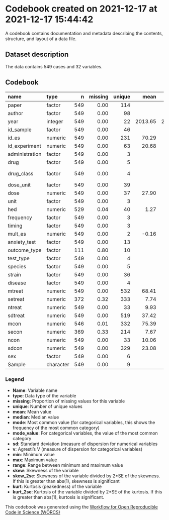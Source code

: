 Codebook created on 2021-12-17 at 2021-12-17 15:44:42
================

A codebook contains documentation and metadata describing the contents,
structure, and layout of a data file.

## Dataset description

The data contains 549 cases and 32 variables.

## Codebook

<table>
<thead>
<tr>
<th style="text-align:left;">
name
</th>
<th style="text-align:left;">
type
</th>
<th style="text-align:right;">
n
</th>
<th style="text-align:right;">
missing
</th>
<th style="text-align:right;">
unique
</th>
<th style="text-align:right;">
mean
</th>
<th style="text-align:right;">
median
</th>
<th style="text-align:right;">
mode
</th>
<th style="text-align:left;">
mode_value
</th>
<th style="text-align:right;">
sd
</th>
<th style="text-align:right;">
v
</th>
<th style="text-align:right;">
min
</th>
<th style="text-align:right;">
max
</th>
<th style="text-align:right;">
range
</th>
<th style="text-align:right;">
skew
</th>
<th style="text-align:right;">
skew_2se
</th>
<th style="text-align:right;">
kurt
</th>
<th style="text-align:right;">
kurt_2se
</th>
</tr>
</thead>
<tbody>
<tr>
<td style="text-align:left;">
paper
</td>
<td style="text-align:left;">
factor
</td>
<td style="text-align:right;">
549
</td>
<td style="text-align:right;">
0.00
</td>
<td style="text-align:right;">
114
</td>
<td style="text-align:right;">
</td>
<td style="text-align:right;">
</td>
<td style="text-align:right;">
30.00
</td>
<td style="text-align:left;">
Long 2012
</td>
<td style="text-align:right;">
</td>
<td style="text-align:right;">
0.98
</td>
<td style="text-align:right;">
</td>
<td style="text-align:right;">
</td>
<td style="text-align:right;">
</td>
<td style="text-align:right;">
</td>
<td style="text-align:right;">
</td>
<td style="text-align:right;">
</td>
<td style="text-align:right;">
</td>
</tr>
<tr>
<td style="text-align:left;">
author
</td>
<td style="text-align:left;">
factor
</td>
<td style="text-align:right;">
549
</td>
<td style="text-align:right;">
0.00
</td>
<td style="text-align:right;">
98
</td>
<td style="text-align:right;">
</td>
<td style="text-align:right;">
</td>
<td style="text-align:right;">
58.00
</td>
<td style="text-align:left;">
Long
</td>
<td style="text-align:right;">
</td>
<td style="text-align:right;">
0.97
</td>
<td style="text-align:right;">
</td>
<td style="text-align:right;">
</td>
<td style="text-align:right;">
</td>
<td style="text-align:right;">
</td>
<td style="text-align:right;">
</td>
<td style="text-align:right;">
</td>
<td style="text-align:right;">
</td>
</tr>
<tr>
<td style="text-align:left;">
year
</td>
<td style="text-align:left;">
integer
</td>
<td style="text-align:right;">
549
</td>
<td style="text-align:right;">
0.00
</td>
<td style="text-align:right;">
22
</td>
<td style="text-align:right;">
2013.65
</td>
<td style="text-align:right;">
2016.00
</td>
<td style="text-align:right;">
2016.00
</td>
<td style="text-align:left;">
</td>
<td style="text-align:right;">
5.96
</td>
<td style="text-align:right;">
</td>
<td style="text-align:right;">
1990.00
</td>
<td style="text-align:right;">
2021.00
</td>
<td style="text-align:right;">
31.00
</td>
<td style="text-align:right;">
-1.67
</td>
<td style="text-align:right;">
-8.01
</td>
<td style="text-align:right;">
4.23
</td>
<td style="text-align:right;">
10.17
</td>
</tr>
<tr>
<td style="text-align:left;">
id_sample
</td>
<td style="text-align:left;">
factor
</td>
<td style="text-align:right;">
549
</td>
<td style="text-align:right;">
0.00
</td>
<td style="text-align:right;">
46
</td>
<td style="text-align:right;">
</td>
<td style="text-align:right;">
</td>
<td style="text-align:right;">
41.00
</td>
<td style="text-align:left;">
21
</td>
<td style="text-align:right;">
</td>
<td style="text-align:right;">
0.96
</td>
<td style="text-align:right;">
</td>
<td style="text-align:right;">
</td>
<td style="text-align:right;">
</td>
<td style="text-align:right;">
</td>
<td style="text-align:right;">
</td>
<td style="text-align:right;">
</td>
<td style="text-align:right;">
</td>
</tr>
<tr>
<td style="text-align:left;">
id_es
</td>
<td style="text-align:left;">
numeric
</td>
<td style="text-align:right;">
549
</td>
<td style="text-align:right;">
0.00
</td>
<td style="text-align:right;">
231
</td>
<td style="text-align:right;">
70.29
</td>
<td style="text-align:right;">
46.00
</td>
<td style="text-align:right;">
46.00
</td>
<td style="text-align:left;">
</td>
<td style="text-align:right;">
64.01
</td>
<td style="text-align:right;">
</td>
<td style="text-align:right;">
1.00
</td>
<td style="text-align:right;">
236.00
</td>
<td style="text-align:right;">
235.00
</td>
<td style="text-align:right;">
0.99
</td>
<td style="text-align:right;">
4.74
</td>
<td style="text-align:right;">
-0.10
</td>
<td style="text-align:right;">
-0.24
</td>
</tr>
<tr>
<td style="text-align:left;">
id_experiment
</td>
<td style="text-align:left;">
numeric
</td>
<td style="text-align:right;">
549
</td>
<td style="text-align:right;">
0.00
</td>
<td style="text-align:right;">
63
</td>
<td style="text-align:right;">
20.68
</td>
<td style="text-align:right;">
14.00
</td>
<td style="text-align:right;">
14.00
</td>
<td style="text-align:left;">
</td>
<td style="text-align:right;">
17.79
</td>
<td style="text-align:right;">
</td>
<td style="text-align:right;">
1.00
</td>
<td style="text-align:right;">
63.00
</td>
<td style="text-align:right;">
62.00
</td>
<td style="text-align:right;">
0.60
</td>
<td style="text-align:right;">
2.86
</td>
<td style="text-align:right;">
-0.99
</td>
<td style="text-align:right;">
-2.37
</td>
</tr>
<tr>
<td style="text-align:left;">
administration
</td>
<td style="text-align:left;">
factor
</td>
<td style="text-align:right;">
549
</td>
<td style="text-align:right;">
0.00
</td>
<td style="text-align:right;">
3
</td>
<td style="text-align:right;">
</td>
<td style="text-align:right;">
</td>
<td style="text-align:right;">
508.00
</td>
<td style="text-align:left;">
i.p.
</td>
<td style="text-align:right;">
</td>
<td style="text-align:right;">
0.14
</td>
<td style="text-align:right;">
</td>
<td style="text-align:right;">
</td>
<td style="text-align:right;">
</td>
<td style="text-align:right;">
</td>
<td style="text-align:right;">
</td>
<td style="text-align:right;">
</td>
<td style="text-align:right;">
</td>
</tr>
<tr>
<td style="text-align:left;">
drug
</td>
<td style="text-align:left;">
factor
</td>
<td style="text-align:right;">
549
</td>
<td style="text-align:right;">
0.00
</td>
<td style="text-align:right;">
5
</td>
<td style="text-align:right;">
</td>
<td style="text-align:right;">
</td>
<td style="text-align:right;">
304.00
</td>
<td style="text-align:left;">
Cannabidiol
</td>
<td style="text-align:right;">
</td>
<td style="text-align:right;">
0.59
</td>
<td style="text-align:right;">
</td>
<td style="text-align:right;">
</td>
<td style="text-align:right;">
</td>
<td style="text-align:right;">
</td>
<td style="text-align:right;">
</td>
<td style="text-align:right;">
</td>
<td style="text-align:right;">
</td>
</tr>
<tr>
<td style="text-align:left;">
drug_class
</td>
<td style="text-align:left;">
factor
</td>
<td style="text-align:right;">
549
</td>
<td style="text-align:right;">
0.00
</td>
<td style="text-align:right;">
4
</td>
<td style="text-align:right;">
</td>
<td style="text-align:right;">
</td>
<td style="text-align:right;">
304.00
</td>
<td style="text-align:left;">
Reuptake/hydrolysis inhibitor
</td>
<td style="text-align:right;">
</td>
<td style="text-align:right;">
0.56
</td>
<td style="text-align:right;">
</td>
<td style="text-align:right;">
</td>
<td style="text-align:right;">
</td>
<td style="text-align:right;">
</td>
<td style="text-align:right;">
</td>
<td style="text-align:right;">
</td>
<td style="text-align:right;">
</td>
</tr>
<tr>
<td style="text-align:left;">
dose_unit
</td>
<td style="text-align:left;">
factor
</td>
<td style="text-align:right;">
549
</td>
<td style="text-align:right;">
0.00
</td>
<td style="text-align:right;">
39
</td>
<td style="text-align:right;">
</td>
<td style="text-align:right;">
</td>
<td style="text-align:right;">
77.00
</td>
<td style="text-align:left;">
10 mg/kg
</td>
<td style="text-align:right;">
</td>
<td style="text-align:right;">
0.92
</td>
<td style="text-align:right;">
</td>
<td style="text-align:right;">
</td>
<td style="text-align:right;">
</td>
<td style="text-align:right;">
</td>
<td style="text-align:right;">
</td>
<td style="text-align:right;">
</td>
<td style="text-align:right;">
</td>
</tr>
<tr>
<td style="text-align:left;">
dose
</td>
<td style="text-align:left;">
numeric
</td>
<td style="text-align:right;">
549
</td>
<td style="text-align:right;">
0.00
</td>
<td style="text-align:right;">
37
</td>
<td style="text-align:right;">
27.90
</td>
<td style="text-align:right;">
5.00
</td>
<td style="text-align:right;">
5.00
</td>
<td style="text-align:left;">
</td>
<td style="text-align:right;">
96.83
</td>
<td style="text-align:right;">
</td>
<td style="text-align:right;">
0.01
</td>
<td style="text-align:right;">
900.00
</td>
<td style="text-align:right;">
899.99
</td>
<td style="text-align:right;">
6.91
</td>
<td style="text-align:right;">
33.13
</td>
<td style="text-align:right;">
53.10
</td>
<td style="text-align:right;">
127.55
</td>
</tr>
<tr>
<td style="text-align:left;">
unit
</td>
<td style="text-align:left;">
factor
</td>
<td style="text-align:right;">
549
</td>
<td style="text-align:right;">
0.00
</td>
<td style="text-align:right;">
3
</td>
<td style="text-align:right;">
</td>
<td style="text-align:right;">
</td>
<td style="text-align:right;">
530.00
</td>
<td style="text-align:left;">
mg/kg
</td>
<td style="text-align:right;">
</td>
<td style="text-align:right;">
0.07
</td>
<td style="text-align:right;">
</td>
<td style="text-align:right;">
</td>
<td style="text-align:right;">
</td>
<td style="text-align:right;">
</td>
<td style="text-align:right;">
</td>
<td style="text-align:right;">
</td>
<td style="text-align:right;">
</td>
</tr>
<tr>
<td style="text-align:left;">
hed
</td>
<td style="text-align:left;">
numeric
</td>
<td style="text-align:right;">
529
</td>
<td style="text-align:right;">
0.04
</td>
<td style="text-align:right;">
40
</td>
<td style="text-align:right;">
1.27
</td>
<td style="text-align:right;">
0.41
</td>
<td style="text-align:right;">
0.41
</td>
<td style="text-align:left;">
</td>
<td style="text-align:right;">
1.96
</td>
<td style="text-align:right;">
</td>
<td style="text-align:right;">
0.00
</td>
<td style="text-align:right;">
9.72
</td>
<td style="text-align:right;">
9.72
</td>
<td style="text-align:right;">
2.40
</td>
<td style="text-align:right;">
11.30
</td>
<td style="text-align:right;">
5.80
</td>
<td style="text-align:right;">
13.69
</td>
</tr>
<tr>
<td style="text-align:left;">
frequency
</td>
<td style="text-align:left;">
factor
</td>
<td style="text-align:right;">
549
</td>
<td style="text-align:right;">
0.00
</td>
<td style="text-align:right;">
3
</td>
<td style="text-align:right;">
</td>
<td style="text-align:right;">
</td>
<td style="text-align:right;">
370.00
</td>
<td style="text-align:left;">
SD
</td>
<td style="text-align:right;">
</td>
<td style="text-align:right;">
0.44
</td>
<td style="text-align:right;">
</td>
<td style="text-align:right;">
</td>
<td style="text-align:right;">
</td>
<td style="text-align:right;">
</td>
<td style="text-align:right;">
</td>
<td style="text-align:right;">
</td>
<td style="text-align:right;">
</td>
</tr>
<tr>
<td style="text-align:left;">
timing
</td>
<td style="text-align:left;">
factor
</td>
<td style="text-align:right;">
549
</td>
<td style="text-align:right;">
0.00
</td>
<td style="text-align:right;">
3
</td>
<td style="text-align:right;">
</td>
<td style="text-align:right;">
</td>
<td style="text-align:right;">
476.00
</td>
<td style="text-align:left;">
acute
</td>
<td style="text-align:right;">
</td>
<td style="text-align:right;">
0.23
</td>
<td style="text-align:right;">
</td>
<td style="text-align:right;">
</td>
<td style="text-align:right;">
</td>
<td style="text-align:right;">
</td>
<td style="text-align:right;">
</td>
<td style="text-align:right;">
</td>
<td style="text-align:right;">
</td>
</tr>
<tr>
<td style="text-align:left;">
mult_es
</td>
<td style="text-align:left;">
numeric
</td>
<td style="text-align:right;">
549
</td>
<td style="text-align:right;">
0.00
</td>
<td style="text-align:right;">
2
</td>
<td style="text-align:right;">
-0.16
</td>
<td style="text-align:right;">
-1.00
</td>
<td style="text-align:right;">
-1.00
</td>
<td style="text-align:left;">
</td>
<td style="text-align:right;">
0.99
</td>
<td style="text-align:right;">
</td>
<td style="text-align:right;">
-1.00
</td>
<td style="text-align:right;">
1.00
</td>
<td style="text-align:right;">
2.00
</td>
<td style="text-align:right;">
0.32
</td>
<td style="text-align:right;">
1.54
</td>
<td style="text-align:right;">
-1.90
</td>
<td style="text-align:right;">
-4.57
</td>
</tr>
<tr>
<td style="text-align:left;">
anxiety_test
</td>
<td style="text-align:left;">
factor
</td>
<td style="text-align:right;">
549
</td>
<td style="text-align:right;">
0.00
</td>
<td style="text-align:right;">
13
</td>
<td style="text-align:right;">
</td>
<td style="text-align:right;">
</td>
<td style="text-align:right;">
300.00
</td>
<td style="text-align:left;">
AA
</td>
<td style="text-align:right;">
</td>
<td style="text-align:right;">
0.67
</td>
<td style="text-align:right;">
</td>
<td style="text-align:right;">
</td>
<td style="text-align:right;">
</td>
<td style="text-align:right;">
</td>
<td style="text-align:right;">
</td>
<td style="text-align:right;">
</td>
<td style="text-align:right;">
</td>
</tr>
<tr>
<td style="text-align:left;">
outcome_type
</td>
<td style="text-align:left;">
factor
</td>
<td style="text-align:right;">
111
</td>
<td style="text-align:right;">
0.80
</td>
<td style="text-align:right;">
10
</td>
<td style="text-align:right;">
</td>
<td style="text-align:right;">
</td>
<td style="text-align:right;">
438.00
</td>
<td style="text-align:left;">
</td>
<td style="text-align:right;">
</td>
<td style="text-align:right;">
0.69
</td>
<td style="text-align:right;">
</td>
<td style="text-align:right;">
</td>
<td style="text-align:right;">
</td>
<td style="text-align:right;">
</td>
<td style="text-align:right;">
</td>
<td style="text-align:right;">
</td>
<td style="text-align:right;">
</td>
</tr>
<tr>
<td style="text-align:left;">
test_type
</td>
<td style="text-align:left;">
factor
</td>
<td style="text-align:right;">
549
</td>
<td style="text-align:right;">
0.00
</td>
<td style="text-align:right;">
4
</td>
<td style="text-align:right;">
</td>
<td style="text-align:right;">
</td>
<td style="text-align:right;">
417.00
</td>
<td style="text-align:left;">
Unconditioned
</td>
<td style="text-align:right;">
</td>
<td style="text-align:right;">
0.38
</td>
<td style="text-align:right;">
</td>
<td style="text-align:right;">
</td>
<td style="text-align:right;">
</td>
<td style="text-align:right;">
</td>
<td style="text-align:right;">
</td>
<td style="text-align:right;">
</td>
<td style="text-align:right;">
</td>
</tr>
<tr>
<td style="text-align:left;">
species
</td>
<td style="text-align:left;">
factor
</td>
<td style="text-align:right;">
549
</td>
<td style="text-align:right;">
0.00
</td>
<td style="text-align:right;">
5
</td>
<td style="text-align:right;">
</td>
<td style="text-align:right;">
</td>
<td style="text-align:right;">
310.00
</td>
<td style="text-align:left;">
mice
</td>
<td style="text-align:right;">
</td>
<td style="text-align:right;">
0.53
</td>
<td style="text-align:right;">
</td>
<td style="text-align:right;">
</td>
<td style="text-align:right;">
</td>
<td style="text-align:right;">
</td>
<td style="text-align:right;">
</td>
<td style="text-align:right;">
</td>
<td style="text-align:right;">
</td>
</tr>
<tr>
<td style="text-align:left;">
strain
</td>
<td style="text-align:left;">
factor
</td>
<td style="text-align:right;">
549
</td>
<td style="text-align:right;">
0.00
</td>
<td style="text-align:right;">
36
</td>
<td style="text-align:right;">
</td>
<td style="text-align:right;">
</td>
<td style="text-align:right;">
98.00
</td>
<td style="text-align:left;">
Wistar
</td>
<td style="text-align:right;">
</td>
<td style="text-align:right;">
0.93
</td>
<td style="text-align:right;">
</td>
<td style="text-align:right;">
</td>
<td style="text-align:right;">
</td>
<td style="text-align:right;">
</td>
<td style="text-align:right;">
</td>
<td style="text-align:right;">
</td>
<td style="text-align:right;">
</td>
</tr>
<tr>
<td style="text-align:left;">
disease
</td>
<td style="text-align:left;">
factor
</td>
<td style="text-align:right;">
549
</td>
<td style="text-align:right;">
0.00
</td>
<td style="text-align:right;">
4
</td>
<td style="text-align:right;">
</td>
<td style="text-align:right;">
</td>
<td style="text-align:right;">
479.00
</td>
<td style="text-align:left;">
No
</td>
<td style="text-align:right;">
</td>
<td style="text-align:right;">
0.23
</td>
<td style="text-align:right;">
</td>
<td style="text-align:right;">
</td>
<td style="text-align:right;">
</td>
<td style="text-align:right;">
</td>
<td style="text-align:right;">
</td>
<td style="text-align:right;">
</td>
<td style="text-align:right;">
</td>
</tr>
<tr>
<td style="text-align:left;">
mtreat
</td>
<td style="text-align:left;">
numeric
</td>
<td style="text-align:right;">
549
</td>
<td style="text-align:right;">
0.00
</td>
<td style="text-align:right;">
532
</td>
<td style="text-align:right;">
68.41
</td>
<td style="text-align:right;">
29.48
</td>
<td style="text-align:right;">
29.48
</td>
<td style="text-align:left;">
</td>
<td style="text-align:right;">
198.22
</td>
<td style="text-align:right;">
</td>
<td style="text-align:right;">
-116.00
</td>
<td style="text-align:right;">
3944.29
</td>
<td style="text-align:right;">
4060.29
</td>
<td style="text-align:right;">
14.27
</td>
<td style="text-align:right;">
68.42
</td>
<td style="text-align:right;">
265.24
</td>
<td style="text-align:right;">
637.17
</td>
</tr>
<tr>
<td style="text-align:left;">
setreat
</td>
<td style="text-align:left;">
numeric
</td>
<td style="text-align:right;">
372
</td>
<td style="text-align:right;">
0.32
</td>
<td style="text-align:right;">
333
</td>
<td style="text-align:right;">
7.74
</td>
<td style="text-align:right;">
3.61
</td>
<td style="text-align:right;">
3.61
</td>
<td style="text-align:left;">
</td>
<td style="text-align:right;">
17.19
</td>
<td style="text-align:right;">
</td>
<td style="text-align:right;">
0.00
</td>
<td style="text-align:right;">
267.14
</td>
<td style="text-align:right;">
267.14
</td>
<td style="text-align:right;">
10.04
</td>
<td style="text-align:right;">
39.68
</td>
<td style="text-align:right;">
138.88
</td>
<td style="text-align:right;">
275.21
</td>
</tr>
<tr>
<td style="text-align:left;">
ntreat
</td>
<td style="text-align:left;">
numeric
</td>
<td style="text-align:right;">
549
</td>
<td style="text-align:right;">
0.00
</td>
<td style="text-align:right;">
33
</td>
<td style="text-align:right;">
9.93
</td>
<td style="text-align:right;">
9.50
</td>
<td style="text-align:right;">
9.50
</td>
<td style="text-align:left;">
</td>
<td style="text-align:right;">
3.06
</td>
<td style="text-align:right;">
</td>
<td style="text-align:right;">
3.00
</td>
<td style="text-align:right;">
29.00
</td>
<td style="text-align:right;">
26.00
</td>
<td style="text-align:right;">
1.23
</td>
<td style="text-align:right;">
5.89
</td>
<td style="text-align:right;">
3.22
</td>
<td style="text-align:right;">
7.73
</td>
</tr>
<tr>
<td style="text-align:left;">
sdtreat
</td>
<td style="text-align:left;">
numeric
</td>
<td style="text-align:right;">
549
</td>
<td style="text-align:right;">
0.00
</td>
<td style="text-align:right;">
519
</td>
<td style="text-align:right;">
37.42
</td>
<td style="text-align:right;">
11.70
</td>
<td style="text-align:right;">
11.70
</td>
<td style="text-align:left;">
</td>
<td style="text-align:right;">
330.83
</td>
<td style="text-align:right;">
</td>
<td style="text-align:right;">
0.00
</td>
<td style="text-align:right;">
7690.00
</td>
<td style="text-align:right;">
7690.00
</td>
<td style="text-align:right;">
22.58
</td>
<td style="text-align:right;">
108.28
</td>
<td style="text-align:right;">
518.58
</td>
<td style="text-align:right;">
1245.73
</td>
</tr>
<tr>
<td style="text-align:left;">
mcon
</td>
<td style="text-align:left;">
numeric
</td>
<td style="text-align:right;">
546
</td>
<td style="text-align:right;">
0.01
</td>
<td style="text-align:right;">
332
</td>
<td style="text-align:right;">
75.39
</td>
<td style="text-align:right;">
28.62
</td>
<td style="text-align:right;">
28.62
</td>
<td style="text-align:left;">
</td>
<td style="text-align:right;">
213.19
</td>
<td style="text-align:right;">
</td>
<td style="text-align:right;">
-86.00
</td>
<td style="text-align:right;">
3975.71
</td>
<td style="text-align:right;">
4061.71
</td>
<td style="text-align:right;">
12.21
</td>
<td style="text-align:right;">
58.41
</td>
<td style="text-align:right;">
205.78
</td>
<td style="text-align:right;">
492.99
</td>
</tr>
<tr>
<td style="text-align:left;">
secon
</td>
<td style="text-align:left;">
numeric
</td>
<td style="text-align:right;">
369
</td>
<td style="text-align:right;">
0.33
</td>
<td style="text-align:right;">
214
</td>
<td style="text-align:right;">
7.67
</td>
<td style="text-align:right;">
3.11
</td>
<td style="text-align:right;">
3.11
</td>
<td style="text-align:left;">
</td>
<td style="text-align:right;">
20.42
</td>
<td style="text-align:right;">
</td>
<td style="text-align:right;">
0.00
</td>
<td style="text-align:right;">
345.71
</td>
<td style="text-align:right;">
345.71
</td>
<td style="text-align:right;">
12.67
</td>
<td style="text-align:right;">
49.88
</td>
<td style="text-align:right;">
201.30
</td>
<td style="text-align:right;">
397.31
</td>
</tr>
<tr>
<td style="text-align:left;">
ncon
</td>
<td style="text-align:left;">
numeric
</td>
<td style="text-align:right;">
549
</td>
<td style="text-align:right;">
0.00
</td>
<td style="text-align:right;">
33
</td>
<td style="text-align:right;">
10.06
</td>
<td style="text-align:right;">
10.00
</td>
<td style="text-align:right;">
10.00
</td>
<td style="text-align:left;">
</td>
<td style="text-align:right;">
3.09
</td>
<td style="text-align:right;">
</td>
<td style="text-align:right;">
4.00
</td>
<td style="text-align:right;">
26.00
</td>
<td style="text-align:right;">
22.00
</td>
<td style="text-align:right;">
1.15
</td>
<td style="text-align:right;">
5.51
</td>
<td style="text-align:right;">
1.89
</td>
<td style="text-align:right;">
4.55
</td>
</tr>
<tr>
<td style="text-align:left;">
sdcon
</td>
<td style="text-align:left;">
numeric
</td>
<td style="text-align:right;">
549
</td>
<td style="text-align:right;">
0.00
</td>
<td style="text-align:right;">
329
</td>
<td style="text-align:right;">
23.08
</td>
<td style="text-align:right;">
11.03
</td>
<td style="text-align:right;">
11.03
</td>
<td style="text-align:left;">
</td>
<td style="text-align:right;">
57.98
</td>
<td style="text-align:right;">
</td>
<td style="text-align:right;">
0.00
</td>
<td style="text-align:right;">
1146.60
</td>
<td style="text-align:right;">
1146.60
</td>
<td style="text-align:right;">
13.84
</td>
<td style="text-align:right;">
66.36
</td>
<td style="text-align:right;">
255.28
</td>
<td style="text-align:right;">
613.24
</td>
</tr>
<tr>
<td style="text-align:left;">
sex
</td>
<td style="text-align:left;">
factor
</td>
<td style="text-align:right;">
549
</td>
<td style="text-align:right;">
0.00
</td>
<td style="text-align:right;">
6
</td>
<td style="text-align:right;">
</td>
<td style="text-align:right;">
</td>
<td style="text-align:right;">
451.00
</td>
<td style="text-align:left;">
Male
</td>
<td style="text-align:right;">
</td>
<td style="text-align:right;">
0.32
</td>
<td style="text-align:right;">
</td>
<td style="text-align:right;">
</td>
<td style="text-align:right;">
</td>
<td style="text-align:right;">
</td>
<td style="text-align:right;">
</td>
<td style="text-align:right;">
</td>
<td style="text-align:right;">
</td>
</tr>
<tr>
<td style="text-align:left;">
Sample
</td>
<td style="text-align:left;">
character
</td>
<td style="text-align:right;">
549
</td>
<td style="text-align:right;">
0.00
</td>
<td style="text-align:right;">
9
</td>
<td style="text-align:right;">
</td>
<td style="text-align:right;">
</td>
<td style="text-align:right;">
231.00
</td>
<td style="text-align:left;">
CBDanimalunconditioned
</td>
<td style="text-align:right;">
</td>
<td style="text-align:right;">
0.75
</td>
<td style="text-align:right;">
</td>
<td style="text-align:right;">
</td>
<td style="text-align:right;">
</td>
<td style="text-align:right;">
</td>
<td style="text-align:right;">
</td>
<td style="text-align:right;">
</td>
<td style="text-align:right;">
</td>
</tr>
</tbody>
</table>

### Legend

-   **Name**: Variable name
-   **type**: Data type of the variable
-   **missing**: Proportion of missing values for this variable
-   **unique**: Number of unique values
-   **mean**: Mean value
-   **median**: Median value
-   **mode**: Most common value (for categorical variables, this shows
    the frequency of the most common category)
-   **mode_value**: For categorical variables, the value of the most
    common category
-   **sd**: Standard deviation (measure of dispersion for numerical
    variables
-   **v**: Agresti’s V (measure of dispersion for categorical variables)
-   **min**: Minimum value
-   **max**: Maximum value
-   **range**: Range between minimum and maximum value
-   **skew**: Skewness of the variable
-   **skew_2se**: Skewness of the variable divided by 2\*SE of the
    skewness. If this is greater than abs(1), skewness is significant
-   **kurt**: Kurtosis (peakedness) of the variable
-   **kurt_2se**: Kurtosis of the variable divided by 2\*SE of the
    kurtosis. If this is greater than abs(1), kurtosis is significant.

This codebook was generated using the [Workflow for Open Reproducible
Code in Science (WORCS)](https://osf.io/zcvbs/)
